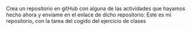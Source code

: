 Crea un repositorio en gitHub con alguna de las actividades que hayamos hecho ahora y envíame en el enlace de dicho repositorio:
Este es mi repositorio, con la tarea del cogido del ejercicio de clases

